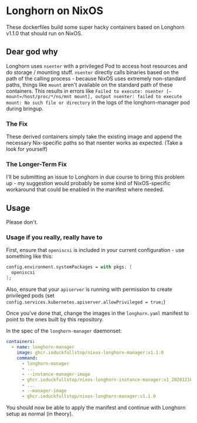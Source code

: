 # Longhorn on NixOS

These dockerfiles build some super hacky containers based on Longhorn v1.1.0 that should run on NixOS.

## Dear god why

Longhorn uses `nsenter` with a privileged Pod to access host resources and do storage / mounting stuff.
`nsenter` directly calls binaries based on the path of the calling process - because NixOS uses extremely non-standard paths, things like `mount` aren't available on the standard path of these containers.
This results in errors like `Failed to execute: nsenter [–mount=/host/proc/*/ns/mnt mount], output nsenter: failed to execute mount: No such file or directory` in the logs of the longhorn-manager pod during bringup.

### The Fix

These derived containers simply take the existing image and append the necessary Nix-specific paths so that nsenter works as expected. (Take a look for yourself)

### The Longer-Term Fix

I'll be submitting an issue to Longhorn in due course to bring this problem up - my suggestion would probably be some kind of NixOS-specific workaround that could be enabled in the manifest where needed.

## Usage

Please don't.

### Usage if you really, really have to

First, ensure that `openiscsi` is included in your current configuration - use something like this:

```nix
config.environment.systemPackages = with pkgs; [
  openiscsi
];
```

Also, ensure that your `apiserver` is running with permission to create privileged pods (set `config.services.kubernetes.apiserver.allowPrivileged = true;`)

Once you've done that, change the images in the `longhorn.yaml` manifest to point to the ones built by this repository.

In the spec of the `longhorn-manager` daemonset:

```yaml
containers:
  - name: longhorn-manager
    image: ghcr.ioduckfullstop/nixos-longhorn-manager:v1.1.0
    command:
      - longhorn-manager
      - ...
      - --instance-manager-image
      - ghcr.ioduckfullstop/nixos-longhorn-instance-manager:v1_20201216
      - ...
      - --manager-image
      - ghcr.ioduckfullstop/nixos-longhorn-manager:v1.1.0
```

You should now be able to apply the manifest and continue with Longhorn setup as normal (in theory).
